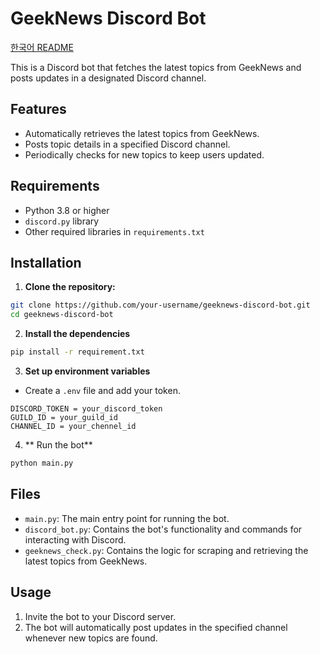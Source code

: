 # GeekNews Discord Bot

[한국어 README](README-ko.md)

This is a Discord bot that fetches the latest topics from GeekNews and posts updates in a designated Discord channel.

## Features

-   Automatically retrieves the latest topics from GeekNews.
-   Posts topic details in a specified Discord channel.
-   Periodically checks for new topics to keep users updated.

## Requirements

-   Python 3.8 or higher
-   `discord.py` library
-   Other required libraries in `requirements.txt`

## Installation

1. **Clone the repository:**

```bash
git clone https://github.com/your-username/geeknews-discord-bot.git
cd geeknews-discord-bot
```

2. **Install the dependencies**

```bash
pip install -r requirement.txt
```

3. **Set up environment variables**

-   Create a `.env` file and add your token.

```
DISCORD_TOKEN = your_discord_token
GUILD_ID = your_guild_id
CHANNEL_ID = your_chennel_id
```

4. ** Run the bot**

```bash
python main.py
```

## Files

-   `main.py`: The main entry point for running the bot.
-   `discord_bot.py`: Contains the bot's functionality and commands for interacting with Discord.
-   `geeknews_check.py`: Contains the logic for scraping and retrieving the latest topics from GeekNews.

## Usage

1. Invite the bot to your Discord server.
2. The bot will automatically post updates in the specified channel whenever new topics are found.
